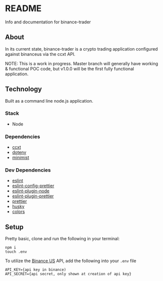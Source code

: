 # README

Info and documentation for binance-trader

## About

In its current state, binance-trader is a crypto trading application configured against binanceus via the ccxt API.

NOTE: This is a work in progress. Master branch will generally have working & functional POC code, but v1.0.0 will be the first fully functional application.

## Technology

Built as a command line node.js application.

### Stack

-   Node

### Dependencies

-   [ccxt](https://github.com/ccxt/ccxt)
-   [dotenv](https://github.com/motdotla/dotenv)
-   [minimist](https://github.com/substack/minimist)

### Dev Dependencies

-   [eslint](https://github.com/eslint/eslint)
-   [eslint-config-prettier](https://github.com/prettier/eslint-config-prettier)
-   [eslint-plugin-node](https://github.com/mysticatea/eslint-plugin-node)
-   [eslint-plugin-prettier](https://github.com/prettier/eslint-plugin-prettier)
-   [prettier](https://github.com/prettier/prettier)
-   [husky](https://github.com/typicode/husky)
-   [colors](https://github.com/Marak/colors.js)

## Setup

Pretty basic, clone and run the following in your terminal:

```
npm i
touch .env
```

To utilize the [Binance US](https://www.binance.us/en/home) API, add the following into your `.env` file

```
API_KEY={api key in binance)
API_SECRET={api secret, only shown at creation of api key}
```
